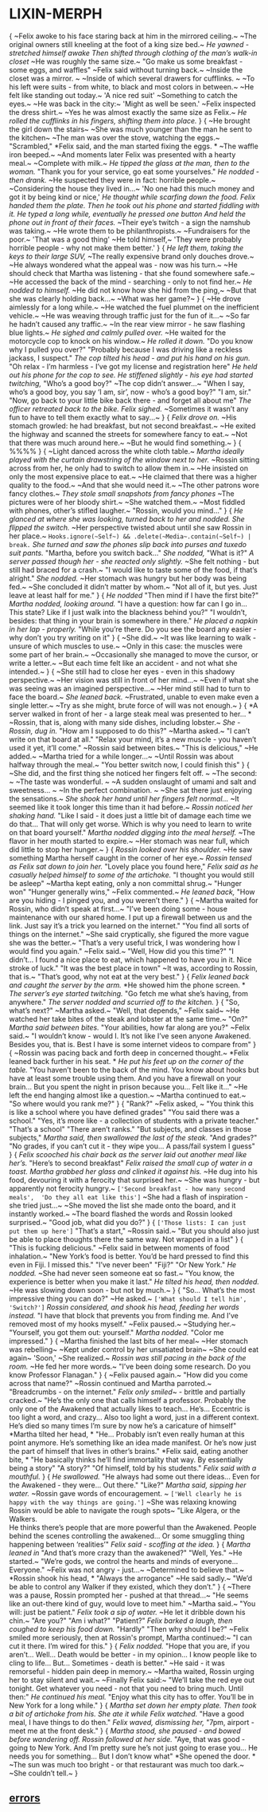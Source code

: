 # LIXIN-MERPH
{
~Felix awoke to his face staring back at him in the mirrored ceiling.~
~The original owners still kneeling at the foot of a king size bed.~
*He yawned - stretched himself awake*
*Then shifted through clothing of the man’s walk-in closet*
~He was roughly the same size.~
"Go make us some breakfast - some eggs, and waffles"
~Felix said without turning back.~
~Inside the closet was a mirror. ~
~Inside of which several drawers for cufflinks. ~
~To his left were suits - from white, to black and most colors in between.~
~He felt like standing out today.~
'A nice red suit'
~Something to catch the eyes.~
~He was back in the city:~
'Might as well be seen.'
~Felix inspected the dress shirt.~
~Yes he was almost exactly the same size as Felix.~
*He rolled the cufflinks in his fingers, shifting them into place.*
}
{
~He brought the girl down the stairs~
~She was much younger than the man he sent to the kitchen~
~The man was over the stove, watching the eggs.~
"Scrambled,"
*Felix said, and the man started fixing the eggs. *
~The waffle iron beeped.~
~And moments later Felix was presented with a hearty meal.~
~Complete with milk.~
*He tipped the glass at the man, then to the woman.*
"Thank you for your service, go eat some yourselves."
*He nodded - then drank.*
~He suspected they were in fact: horrible people.~
~Considering the house they lived in...~
'No one had this much money and got it by being kind or nice,'
*He thought while scarfing down the food.*
*Felix handed them the plate.*
*Then he took out his phone and started fiddling with it.*
*He typed a long while, eventually he pressed one button*
*And held the phone out in front of their faces.*
~Their eye’s twitch - a sign the namshub was taking.~
~He wrote them to be philanthropists.~
~Fundraisers for the poor.~
'That was a good thing'
~He told himself,~
'They were probably horrible people - why not make them better.'
}
{
*He left them, taking the keys to their large SUV,*
~The really expensive brand only douches drove.~
~He always wondered what the appeal was - now was his turn.~
~He should check that Martha was listening - that she found somewhere safe.~
~He accessed the back of the mind - searching - only to not find her.~
*He nodded to himself.*
~He did not know how she hid from the ping,~
~But that she was clearly holding back...~
~What was her game?~
}
{
~He drove aimlessly for a long while.~
~He watched the fuel plummet on the inefficient vehicle.~
~He was weaving through traffic just for the fun of it...~
~So far he hadn’t caused any traffic.~
~In the rear view mirror - he saw flashing blue lights.~
*He sighed and calmly pulled over.*
~He waited for the motorcycle cop to knock on his window.~
*He rolled it down.*
"Do you know why I pulled you over?"
"Probably because I was driving like a reckless jackass, I suspect."
*The cop tilted his head - and put his hand on his gun.*
"Oh relax - I’m harmless - I’ve got my license and registration here"
*He held out his phone for the cop to see.*
*He stiffened slightly - his eye had started twitching,*
"Who’s a good boy?"
~The cop didn’t answer...~
"When I say, who’s a good boy, you say ‘I am, sir’, now - who’s a good boy?"
"I am, sir."
"Now, go back to your little bike back there - and forget all about me"
*The officer retreated back to the bike.*
*Felix sighed.*
~Sometimes it wasn’t any fun to have to tell them exactly what to say...~
}
{
*Felix drove on.*
~His stomach growled: he had breakfast, but not second breakfast.~
~He exited the highway and scanned the streets for somewhere fancy to eat.~
~Not that there was much around here.~
~But he would find something.~
}
{
%%%%
}
{
~Light danced across the white cloth table.~
*Martha ideally played with the curtain drawstring of the window next to her.*
~Rossin sitting across from her, he only had to switch to allow them in.~
~He insisted on only the most expensive place to eat.~
~He claimed that there was a higher quality to the food.~
~And that she would need it.~
~The other patrons wore fancy clothes.~
*They stole small snapshots from fancy phones*
~The pictures were of her bloody shirt.~
~She watched them.~
~Most fiddled with phones, other’s stifled laugher.~
"Rossin, would you mind..."
}
{
*He glanced at where she was looking, turned back to her and nodded.*
*She flipped the switch.*
~Her perspective twisted about until she saw Rossin in her place.~
`Hooks.ignore(~Self~) && .delete(~Media~.contain(~Self~) | break.`
*She turned and saw the phones slip back into purses and tuxedo suit pants.*
"Martha, before you switch back..."
*She nodded,*
"What is it?"
*A server passed though her - she reacted only slightly.*
~She felt nothing - but still had braced for a crash.~
"I would like to taste some of the food, if that’s alright."
*She nodded.*
~Her stomach was hungry but her body was being fed.~
~She concluded it didn’t matter by whom.~
"Not all of it, but yes.
Just leave at least half for me."
}
{
*He nodded*
"Then mind if I have the first bite?"
*Martha nodded, looking around.*
"I have a question: how far can I go in...
This state?
Like if I just walk into the blackness behind you?"
"I wouldn’t, besides: that thing in your brain is somewhere in there."
*He placed a napkin in her lap - properly.*
"While you’re there.
Do you see the board any easier - why don’t you try writing on it"
}
{
~She did.~
~It was like learning to walk - unsure of which muscles to use.~
~Only in this case: the muscles were some part of her brain.~
~Occasionally she managed to move the cursor, or write a letter.~
~But each time felt like an accident - and not what she intended.~
}
{
~She still had to close her eyes - even in this shadowy perspective.~
~Her vision was still in front of her mind...~
~Even if what she was seeing was an imagined perspective...~
~Her mind still had to turn to face the board.~
*She leaned back.*
~Frustrated, unable to even make even a single letter.~
~Try as she might, brute force of will was not enough.~
}
{
*A server walked in front of her - a large steak meal was presented to her... *
~Rossin, that is, along with many side dishes, including lobster.~
*She - Rossin, dug in.*
"How am I supposed to do this?"
~Martha asked.~
"I can’t write on that board at all."
"Relax your mind, it’s a new muscle - you haven’t used it yet, it’ll come."
~Rossin said between bites.~
"This is delicious,"
~He added.~
~Martha tried for a while longer...~
~Until Rossin was about halfway through the meal.~
"You better switch now, I could finish this"
}
{
~She did, and the first thing she noticed her fingers felt off. ~
~The second: ~
~The taste was wonderful. ~
~A sudden onslaught of umami and salt and sweetness... ~
~In the perfect combination. ~
~She sat there just enjoying the sensations.~
*She shook her hand until her fingers felt normal...*
~It seemed like it took longer this time than it had before.~
*Rossin noticed her shaking hand.*
"Like I said - it does just a little bit of damage each time we do that...
That will only get worse. 
Which is why you need to learn to write on that board yourself."
*Martha nodded digging into the meal herself.*
~The flavor in her mouth started to expire.~
~Her stomach was near full, which did little to stop her hunger.~
}
{
*Rossin looked over his shoulder.*
~He saw something Martha herself caught in the corner of her eye.~
*Rossin tensed as Felix sat down to join her.*
"Lovely place you found here,"
*Felix said as he casually helped himself to some of the artichoke.*
"I thought you would still be asleep"
~Martha kept eating, only a non committal shrug.~
"Hunger won"
"Hunger generally wins,"
~Felix commented.~
*He leaned back,*
"How are you hiding - I pinged you, and you weren’t there."
}
{
~Martha waited for Rossin, who didn’t speak at first...~
"I’ve been doing some - house maintenance with our shared home. 
I put up a firewall between us and the link.
Just say it’s a trick you learned on the internet."
"You find all sorts of things on the internet."
~She said cryptically, she figured the more vague she was the better.~
"That’s a very useful trick, I was wondering how I would find you again."
~Felix said.~
"Well, How did you this time?"
"I didn’t...
I found a nice place to eat, which happened to have you in it. 
Nice stroke of luck."
"It was the best place in town"
~It was, according to Rossin, that is.~
"That’s good, why not eat at the very best."
}
{
*Felix leaned back and caught the server by the arm.*
*He showed him the phone screen. *
*The server’s eye started twitching.*
"Go fetch me what she’s having, from anywhere."
*The server nodded and scurried off to the kitchen.*
}
{
"So, what’s next?"
~Martha asked.~
"Well, that depends,"
~Felix said~
~He watched her take bites of the steak and lobster at the same time.~
"On?"
*Martha said between bites.*
"Your abilities, how far along are you?"
~Felix said.~
"I wouldn’t know - would I.
It’s not like I’ve seen anyone Awakened.
Besides you, that is.
Best I have is some internet videos to compare from"
}
{
~Rossin was pacing back and forth deep in concerned thought.~
*Felix leaned back further in his seat. *
*He put his feet up on the corner of the table.*
"You haven’t been to the back of the mind. 
You know about hooks but have at least some trouble using them. 
And you have a firewall on your brain...
But you spent the night in prison because you...
Felt like it..."
~He left the end hanging almost like a question.~
~Martha continued to eat.~
"So where would you rank me?"
}
{
"Rank?"
~Felix asked, ~
"You think this is like a school where you have defined grades"
"You said there was a school."
"Yes, it’s more like - a collection of students with a private teacher."
"That’s a school"
"There aren’t ranks."
"But subjects, and classes in those subjects,"
*Martha said, then swallowed the last of the steak.*
"And grades?"
"No grades, if you can’t cut it - they wipe you...
A pass/fail system I guess"
}
{
*Felix scooched his chair back as the server laid out another meal like her’s.*
"Here’s to second breakfast"
*Felix raised the small cup of water in a toast.*
*Martha grabbed her glass and clinked it against his.*
~He dug into his food, devouring it with a ferocity that surprised her.~
~She was hungry - but apparently not ferocity hungry.~
`['Second breakfast - how many second meals', 
'Do they all eat like this']`
~She had a flash of inspiration - she tried just...~
~She moved the list she made onto the board, and it instantly worked.~
~The board flashed the words and Rossin looked surprised.~
"Good job, what did you do?"
}
{
`['Those lists: I can just put them up here']`
"That’s a start,"
~Rossin said.~
"But you should also just be able to place thoughts there the same way. 
Not wrapped in a list"
}
{
"This is fucking delicious."
~Felix said in between moments of food inhalation.~
"New York’s food is better.
You’d be hard pressed to find this even in Fiji. 
I missed this."
"I’ve never been"
"Fiji?"
"Or New York."
*He nodded.*
~She had never seen someone eat so fast.~
"You know, the experience is better when you make it last."
*He tilted his head, then nodded.*
~He was slowing down soon - but not by much.~
}
{
"So...
What’s the most impressive thing you can do?"
~He asked.~
`['What should I tell him',
'Switch?']`
*Rossin considered, and shook his head, feeding her words instead.*
"I have that block that prevents you from finding me. 
And I’ve removed most of my hooks myself."
~Felix paused.~
~Studying her.~
"Yourself, you got them out: yourself."
*Martha nodded.*
"Color me impressed."
}
{
~Martha finished the last bits of her meal~
~Her stomach was rebelling~
~Kept under control by her unsatiated brain~
~She could eat again~
'Soon,'
~She realized.~
*Rossin was still pacing in the back of the room.*
~He fed her more words.~
"I’ve been doing some research.
 Do you know Professor Flanagan."
}
{
~Felix paused again.~
"How did you come across that name?"
~Rossin continued and Martha parroted.~
"Breadcrumbs - on the internet."
*Felix only smiled*~ - brittle and partially cracked.~
"He’s the only one that calls himself a professor. 
Probably the only one of the Awakened that actually likes to teach...
He’s...
Eccentric is too light a word, and crazy...
Also too light a word, just in a different context.
He’s died so many times I’m sure by now he’s a caricature of himself"
*Martha tilted her head, *
"He...
Probably isn’t even really human at this point anymore. 
He’s something like an idea made manifest. 
Or he’s now just the part of himself that lives in other’s brains."
*Felix said, eating another bite, *
"He basically thinks he’ll find immortality that way. 
By essentially being a story"
"A story?"
"Of himself, told by his students."
*Felix said with a mouthful.*
}
{
*He swallowed.*
"He always had some out there ideas...
Even for the Awakened - they were...
Out there."
"Like?"
*Martha said, sipping her water.*
~Rossin gave words of encouragement. ~
`['Well clearly he is happy with the way things are going.']`
~She was relaxing knowing Rossin would be able to navigate the rough spots~
"Like Algera, or the Walkers.  
He thinks there’s people that are more powerful than the Awakened. 
People behind the scenes controlling the awakened... 
Or some smuggling thing happening between ‘realities’"
*Felix said - scoffing at the idea.*
}
{
*Martha leaned in*
"And that’s more crazy than the awakened?"
"Well, Yes."
~He started.~
"We’re gods, we control the hearts and minds of everyone...
Everyone."
~Felix was not angry - just...~
~Determined to believe that.~
*Rossin shook his head, *
"Always the arrogance"
~He said sadly.~
"We’d be able to control any Walker if they existed, which they don’t."
}
{
~There was a pause, Rossin prompted her - pushed at that thread...~
"He seems like an out-there kind of guy, would love to meet him."
~Martha said.~
"You will: just be patient."
*Felix took a sip of water.*
~He let it dribble down his chin.~
"Are you?"
"Am i what?"
"Patient?"
*Felix barked a laugh, then coughed to keep his food down.*
"Hardly"
"Then why should I be?"
~Felix smiled more seriously, then at Rossin's prompt, Martha continued:~
"I can cut it there.
I’m wired for this."
}
{
*Felix nodded.*
"Hope that you are, if you aren’t...
Well...
Death would be better - in my opinion...
I know people like to cling to life...
But...
Sometimes - death is better."
~He said - it was remorseful - hidden pain deep in memory.~
~Martha waited, Rossin urging her to stay silent and wait.~
~Finally Felix said:~
"We’ll take the red eye out tonight. 
Get whatever you need - not that you need to bring much. 
Until then:"
*He continued his meal.*
"Enjoy what this city has to offer. 
You’ll be in New York for a long while."
}
{
*Martha set down her empty plate.*
*Then took a bit of artichoke from his.*
*She ate it while Felix watched.*
"Have a good meal, I have things to do then."
*Felix waved, dismissing her,*
"7pm, airport - meet me at the front desk."
}
{
*Martha stood, she paused - and bowed before wandering off.*
*Rossin followed at her side.*
"Aye, that was good - going to New York. 
And I’m pretty sure he’s not just going to erase you...
He needs you for something...
But I don’t know what"
*She opened the door. *
~The sun was much too bright - or that restaurant was much too dark.~
~She couldn’t tell.~
}
## [errors](errors.md)
